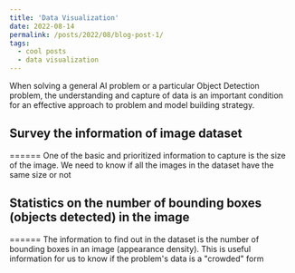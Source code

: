 ```yaml
---
title: 'Data Visualization'
date: 2022-08-14
permalink: /posts/2022/08/blog-post-1/
tags:
  - cool posts
  - data visualization
---
```


When solving a general AI problem or a particular Object Detection problem, the understanding and capture of data is an important condition for an effective approach to problem and model building strategy. 

## Survey the information of image dataset
======
One of the basic and prioritized information to capture is the size of the image.
We need to know if all the images in the dataset have the same size or not


## Statistics on the number of bounding boxes (objects detected) in the image
======
The information to find out in the dataset is the number of bounding boxes in an image (appearance density).
This is useful information for us to know if the problem's data is a "crowded" form
